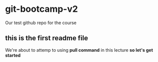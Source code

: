 # git-bootcamp-v2
Our test github repo for the course
## this is the first readme file
We're about to attemp to using **pull command** in this lecture
**so let's get started**

